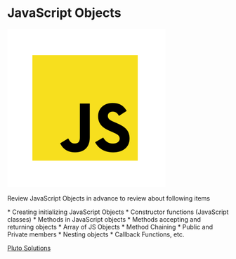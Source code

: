 JavaScript Objects
=========================

![](Images/JS.png)

<p>Review JavaScript Objects in advance to review about following items</p>
* Creating initializing JavaScript Objects
* Constructor functions (JavaScript classes)
* Methods in JavaScript objects
* Methods accepting and returning objects
* Array of JS Objects
* Method Chaining
* Public and Private members
* Nesting objects
* Callback Functions, etc.

[Pluto Solutions](http://www.plutosols.com)
